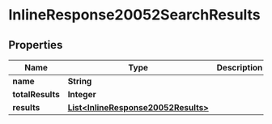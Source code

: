 

# InlineResponse20052SearchResults

## Properties

Name | Type | Description | Notes
------------ | ------------- | ------------- | -------------
**name** | **String** |  | 
**totalResults** | **Integer** |  | 
**results** | [**List&lt;InlineResponse20052Results&gt;**](InlineResponse20052Results.md) |  |  [optional]




